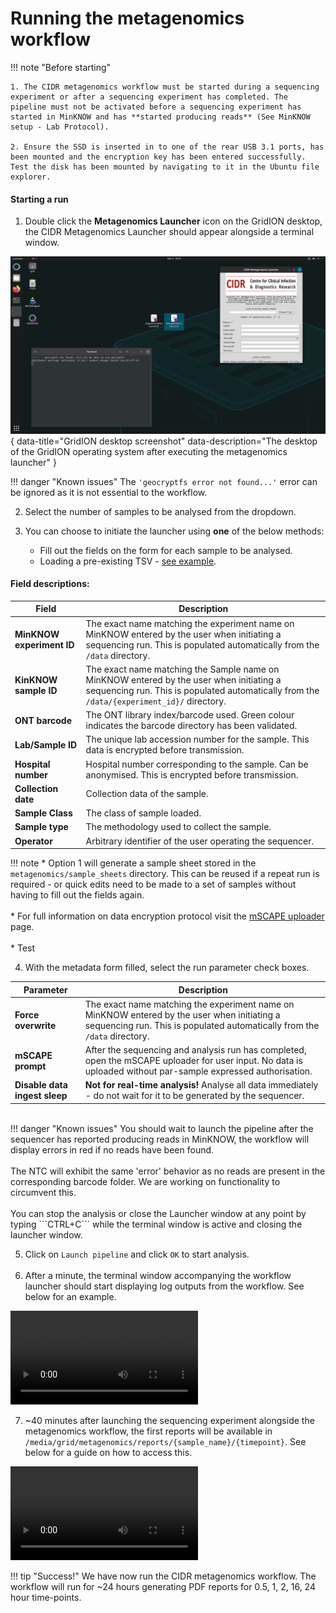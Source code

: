 # Running the metagenomics workflow

!!! note "Before starting"
    
    1. The CIDR metagenomics workflow must be started during a sequencing experiment or after a sequencing experiment has completed. The pipeline must not be activated before a sequencing experiment has started in MinKNOW and has **started producing reads** (See MinKNOW setup - Lab Protocol).
    
    2. Ensure the SSD is inserted in to one of the rear USB 3.1 ports, has been mounted and the encryption key has been entered successfully. Test the disk has been mounted by navigating to it in the Ubuntu file explorer.

#### Starting a run
1. Double click the **Metagenomics Launcher** icon on the GridION desktop, the CIDR Metagenomics Launcher should appear alongside a terminal window.

![The desktop of the GridION operating system after executing the metagenomics_launcher](./img/metagenomics_pipeline_clean.png){ data-title="GridION desktop screenshot" data-description="The desktop of the GridION operating system after executing the metagenomics launcher" }

!!! danger "Known issues"
    The ```'geocryptfs error not found...'``` error can be ignored as it is not essential to the workflow.

2. Select the number of samples to be analysed from the dropdown.

3.  You can choose to initiate the launcher using **one** of the below methods:
    * Fill out the fields on the form for each sample to be analysed.
    * Loading a pre-existing TSV - [see example](https://raw.githubusercontent.com/GSTT-CIDR/network_hub/main/example_sample_sheet.tsv?token=GHSAT0AAAAAACMKGNRRLREYQKUOWOVJMRBWZPLABFA).


#### Field descriptions:

| Field      | Description                          |
| ----------- | ------------------------------------ |
|**MinKNOW experiment ID**|The exact name matching the experiment name on MinKNOW entered by the user when initiating a sequencing run. This is populated automatically from the ```/data``` directory. |
|**KinKNOW sample ID**|The exact name matching the Sample name on MinKNOW entered by the user when initiating a sequencing run. This is populated automatically from the ```/data/{experiment_id}/``` directory.|
|**ONT barcode**|The ONT library index/barcode used. Green colour indicates the barcode directory has been validated.|
|**Lab/Sample ID**|The unique lab accession number for the sample. This data is encrypted before transmission.|
|**Hospital number**|Hospital number corresponding to the sample. Can be anonymised. This is encrypted before transmission.|
|**Collection date**|Collection data of the sample.|
|**Sample Class**|The class of sample loaded.|
|**Sample type**|The methodology used to collect the sample.|
|**Operator**|Arbitrary identifier of the user operating the sequencer.|

!!! note
    * Option 1 will generate a sample sheet stored in the ```metagenomics/sample_sheets``` directory. This can be reused if a repeat run is required - or quick edits need to be made to a set of samples without having to fill out the fields again.
    <br><br>
    * For full information on data encryption protocol visit the [mSCAPE uploader](./mSCAPE_integration.md) page.
    <br><br>
    * Test

4. With the metadata form filled, select the run parameter check boxes.

| Parameter     | Description                          |
| ----------- | ------------------------------------ |
|**Force overwrite**|The exact name matching the experiment name on MinKNOW entered by the user when initiating a sequencing run. This is populated automatically from the ```/data``` directory. |
|**mSCAPE prompt**|After the sequencing and analysis run has completed, open the mSCAPE uploader for user input. No data is uploaded without par-sample expressed authorisation.|
|**Disable data ingest sleep**|**Not for real-time analysis!** Analyse all data immediately - do not wait for it to be generated by the sequencer.|
<br>
!!! danger "Known issues"
    You should wait to launch the pipeline after the sequencer has reported producing reads in MinKNOW, the workflow will display errors in red if no reads have been found.
    <br><br>
    The NTC will exhibit the same 'error' behavior as no reads are present in the corresponding barcode folder. We are working on functionality to circumvent this.
    <br><br>
    You can stop the analysis or close the Launcher window at any point by typing ```CTRL+C``` while the terminal window is active and closing the launcher window.

5. Click on ```Launch pipeline``` and click ```OK``` to start analysis.
<br><br>
6. After a minute, the terminal window accompanying the workflow launcher should start displaying log outputs from the workflow. See below for an example.

![type:video](./videos/./metagenomics_terminal_outputs.m4v)

7. ~40 minutes after launching the sequencing experiment alongside the metagenomics workflow, the first reports will be available in ```/media/grid/metagenomics/reports/{sample_name}/{timepoint}```. See below for a guide on how to access this.

![type:video](./videos/./opening_report.m4v)

!!! tip "Success!"
    We have now run the CIDR metagenomics workflow. The workflow will run for ~24 hours generating PDF reports for 0.5, 1, 2, 16, 24 hour time-points.

